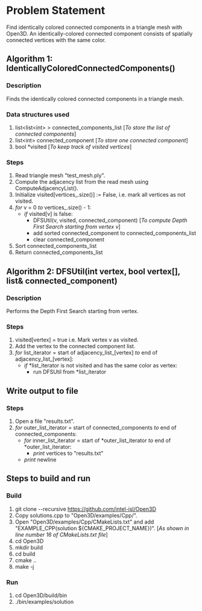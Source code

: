 # Problem Statement
Find identically colored connected components in a triangle mesh with Open3D. An identically-colored connected component consists of spatially connected vertices with the same color.

## Algorithm 1: IdenticallyColoredConnectedComponents()
### Description
Finds the identically colored connected components in a triangle mesh.

### Data structures used 
1. list\<list\<int\> \> connected_components_list    [_To store the list of connected components_]
2. list\<int\> connected_component                 [_To store one connected component_]
3. bool *visited                                 [_To keep track of visited vertices_]

### Steps
1. Read triangle mesh "test_mesh.ply".
2. Compute the adjacency list from the read mesh using ComputeAdjacencyList().
3. Initialize visited[vertices_.size()] := False, i.e. mark all vertices as not visited. 
4. *for* v = 0 *to* vertices_.size() - 1:
    * *if* visited[v] is false:
        * DFSUtil(v, visited, connected_component)     [_To compute Depth First Search starting from vertex v_]
        * add sorted connected_component to connected_components_list
        * clear connected_component
5. Sort connected_components_list                
6. Return connected_components_list        

## Algorithm 2: DFSUtil(int vertex, bool vertex[], list<int>& connected_component)
### Description
Performs the Depth First Search starting from vertex.

### Steps
1. visited[vertex] = true i.e. Mark vertex v as visited.
2. Add the vertex to the connected component list.
3. *for* list_iterator = start of adjacency_list_[vertex] *to* end of adjacency_list_[vertex]:
    * *if* \*list_iterator is not visited and has the same color as vertex:
        * run DFSUtil from \*list_iterator

## Write output to file
### Steps
1. Open a file "results.txt".
2. *for* outer_list_iterator = start of connected_components *to* end of connected_components:
    * *for* inner_list_iterator = start of *outer_list_iterator *to* end of *outer_list_iterator:
        * *print* vertices to "results.txt"
    * *print* newline

## Steps to build and run
### Build
1. git clone --recursive https://github.com/intel-isl/Open3D
2. Copy solutions.cpp to "Open3D/examples/Cpp/".
3. Open "Open3D/examples/Cpp/CMakeLists.txt" and add "EXAMPLE_CPP(solution                  ${CMAKE_PROJECT_NAME})". [_As 
shown in line number 16 of CMakeLists.txt file_]
4. cd Open3D
5. mkdir build
6. cd build
7. cmake ..
8. make -j

### Run
1. cd Open3D/build/bin
2. ./bin/examples/solution

